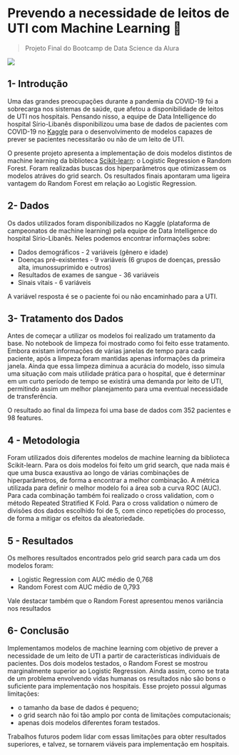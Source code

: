 # Prevendo a necessidade de leitos de UTI com Machine Learning 🏥
> Projeto Final do Bootcamp de Data Science da Alura

![](https://www.klsmartin.com/uploads/Thumbnail_marWorld_ICU_1920x820_01.jpg)

## 1- Introdução

Uma das grandes preocupações durante a pandemia da COVID-19 foi a sobrecarga nos sistemas de saúde, que afetou a disponibilidade de leitos de UTI nos hospitais. Pensando nisso, a equipe de Data Intelligence do hospital Sírio-Libanês disponibilizou uma base de dados de pacientes com COVID-19 no [Kaggle](https://www.kaggle.com/S%C3%ADrio-Libanes/covid19) para o desenvolvimento de modelos capazes de prever se pacientes necessitarão ou não de um leito de UTI.

O presente projeto apresenta a implementação de dois modelos distintos de machine learning da biblioteca [Scikit-learn](https://scikit-learn.org/stable/): o Logistic Regression e Random Forest. Foram realizadas buscas dos hiperparâmetros que otimizassem os modelos atráves do grid search. Os resultados finais apontaram uma ligeira vantagem do Random Forest em relação ao Logistic Regression.

## 2- Dados

Os dados utilizados foram disponibilizados no Kaggle (plataforma de campeonatos de machine learning) pela equipe de Data Intelligence do hospital Sírio-Libanês. Neles podemos encontrar informações sobre:

* Dados demográficos - 2 variáveis (gênero e idade)
* Doenças pré-existentes - 9 variáveis (6 grupos de doenças, pressão alta, imunossuprimido e outros)
* Resultados de exames de sangue - 36 variáveis
* Sinais vitais - 6 variáveis

A variável resposta é se o paciente foi ou não encaminhado para a UTI.


## 3- Tratamento dos Dados

Antes de começar a utilizar os modelos foi realizado um tratamento da base. No notebook de limpeza foi mostrado como foi feito esse tratamento. Embora existam informações de várias janelas de tempo para cada paciente, após a limpeza foram mantidas apenas informações da primeira janela. Ainda que essa limpeza diminua a acurácia do modelo, isso simula uma situação com mais utilidade prática para o hospital, que é determinar em um curto período de tempo se existirá uma demanda por leito de UTI, permitindo assim um melhor planejamento para uma eventual necessidade de transferência.

O resultado ao final da limpeza foi uma base de dados com 352 pacientes e 98 features.

## 4 - Metodologia

Foram utilizados dois diferentes modelos de machine learning da biblioteca Scikit-learn. Para os dois modelos foi feito um grid search, que nada mais é que uma busca exaustiva ao longo de várias combinações de hiperparâmetros, de forma a encontrar a melhor combinação. A métrica utilizada para definir o melhor modelo foi a área sob a  curva ROC (AUC). Para cada combinação também foi realizado o cross validation, com o método Repeated Stratified K Fold. Para o cross validation o número de divisões dos dados escolhido foi de 5, com cinco repetições do processo, de forma a mitigar os efeitos da aleatoriedade.

## 5 - Resultados

Os melhores resultados encontrados pelo grid search para cada um dos modelos foram:

- Logistic Regression com AUC médio de 0,768
- Random Forest com AUC médio de 0,793

Vale destacar também que o Random Forest apresentou menos variância nos resultados

## 6- Conclusão

Implementamos modelos de machine learning com objetivo de prever a necessidade de um leito de UTI a partir de características individuais de pacientes. Dos dois modelos testados, o Random Forest se mostrou marginalmente superior ao Logistic Regression. Ainda assim, como se trata de um problema envolvendo vidas humanas os resultados não são bons o suficiente para implementação nos hospitais. Esse projeto possui algumas limitações:

* o tamanho da base de dados é pequeno;
* o grid search não foi tão amplo por conta de limitações computacionais;
* apenas dois modelos diferentes foram testados.

Trabalhos futuros podem lidar com essas limitações para obter resultados superiores, e talvez, se tornarem viáveis para implementação em hospitais.
